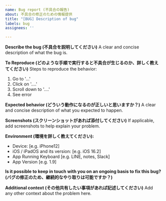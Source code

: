 ```yaml
---
name: Bug report (不具合の報告)
about: 不具合の修正のための情報提供
title: "[BUG] Description of bug"
labels: bug
assignees: ''

---
```


**Describe the bug (不具合を説明してください)**
A clear and concise description of what the bug is.

**To Reproduce (どのような手順で実行すると不具合が生じるのか、詳しく教えてください)**
Steps to reproduce the behavior:
1. Go to '...'
2. Click on '....'
3. Scroll down to '....'
4. See error

**Expected behavior (どういう動作になるのが正しいと思いますか？)**
A clear and concise description of what you expected to happen.

**Screenshots (スクリーンショットがあれば添付してください)**
If applicable, add screenshots to help explain your problem.

**Environment (環境を詳しく教えてください):**
 - Device: [e.g. iPhone12]
 - iOS / iPadOS and its version: [e.g. iOS 16.2]
 - App Running Keyboard [e.g. LINE, notes, Slack]
 - App Version [e.g. 1.9]

**Is it possible to keep in touch with you on an ongoing basis to fix this bug? (バグの修正のため、継続的なやり取りは可能ですか？)**

**Additional context (その他共有したい事項があれば記述してください)**
Add any other context about the problem here.
